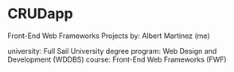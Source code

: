 # CRUDapp

Front-End Web Frameworks Projects
by: Albert Martinez (me)

university: Full Sail University
degree program: Web Design and Development (WDDBS)
course: Front-End Web Frameworks (FWF)

